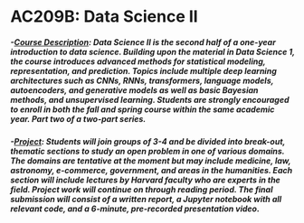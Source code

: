 # AC209B: Data Science II 

##### -<ins>Course Description</ins>: Data Science II is the second half of a one-year introduction to data science. Building upon the material in Data Science 1, the course introduces advanced methods for statistical modeling, representation, and prediction. Topics include multiple deep learning architectures such as CNNs, RNNs, transformers, language models, autoencoders, and generative models as well as basic Bayesian methods, and unsupervised learning. Students are strongly encouraged to enroll in both the fall and spring course within the same academic year. Part two of a two-part series.
##### -<ins>Project</ins>:  Students will join groups of 3-4 and be divided into break-out, thematic sections to study an open problem in one of various domains. The domains are tentative at the moment but may include medicine, law, astronomy, e-commerce, government, and areas in the humanities. Each section will include lectures by Harvard faculty who are experts in the field. Project work will continue on through reading period. The final submission will consist of a written report, a Jupyter notebook with all relevant code, and a 6-minute, pre-recorded presentation video.
